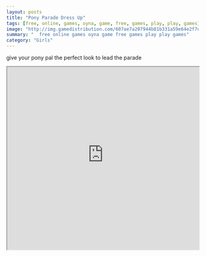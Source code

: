 ```yaml
---
layout: posts
title: "Pony Parade Dress Up"
tags: [free, online, games, oyna, game, free, games, play, play, games]
image: "http://img.gamedistribution.com/607ae7a207944b81b331a59e64e2f7df.jpg"
summary: "  free online games oyna game free games play play games"
category: "Girls"
---
```


give your pony pal the perfect look to lead the parade

<iframe width="100%" height="480px;" src="http://flash.gamedistribution.com?game=607ae7a207944b81b331a59e64e2f7df"></iframe>